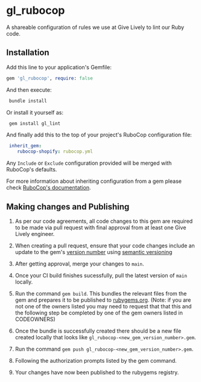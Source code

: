 # gl_rubocop

A shareable configuration of rules we use at Give Lively to lint our Ruby code.

## Installation

Add this line to your application's Gemfile:

```ruby
gem 'gl_rubocop', require: false
```

And then execute:

```bash
 bundle install
```

Or install it yourself as:

```bash
 gem install gl_lint
```

And finally add this to the top of your project's RuboCop configuration file:

```yml
 inherit_gem:
    rubocop-shopify: rubocop.yml
```

Any `Include` or `Exclude` configuration provided will be merged with RuboCop's defaults.

For more information about inheriting configuration from a gem please check
[RuboCop's
documentation](https://docs.rubocop.org/rubocop/configuration.html#inheriting-configuration-from-a-dependency-gem).

## Making changes and Publishing

1. As per our code agreements, all code changes to this gem are required to be made via pull request with final approval from at least one Give Lively engineer.

2. When creating a pull request, ensure that your code changes include an update to the gem's [version number](https://github.com/givelively/gl_rubocop/blob/main/lib/gl_rubocop/version.rb) using [semantic versioning](https://semver.org/)

3. After getting approval, merge your changes to `main`.

4. Once your CI build finishes sucessfully, pull the latest version of `main` locally.

5. Run the command `gem build`. This bundles the relevant files from the gem and prepares it to be published to [rubygems.org](https://rubygems.org/). (Note: if you are not one of the owners listed you may need to request that that this and the following step be completed by one of the gem owners listed in CODEOWNERS)

6. Once the bundle is successfully created there should be a new file created locally that looks like `gl_rubocop-<new_gem_version_number>.gem`.

7. Run the command `gem push gl_rubocop-<new_gem_version_number>.gem`.

8. Following the authorization prompts listed by the gem command.

9. Your changes have now been published to the rubygems registry.
